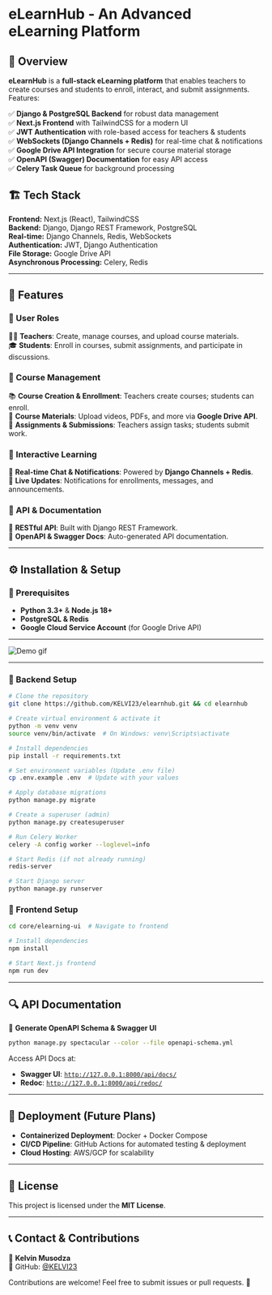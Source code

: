 # eLearnHub - An Advanced eLearning Platform

## 📌 Overview
**eLearnHub** is a **full-stack eLearning platform** that enables teachers to create courses and students to enroll, interact, and submit assignments. Features:

✅ **Django & PostgreSQL Backend** for robust data management  
✅ **Next.js Frontend** with TailwindCSS for a modern UI  
✅ **JWT Authentication** with role-based access for teachers & students  
✅ **WebSockets (Django Channels + Redis)** for real-time chat & notifications  
✅ **Google Drive API Integration** for secure course material storage  
✅ **OpenAPI (Swagger) Documentation** for easy API access  
✅ **Celery Task Queue** for background processing  

## 🏗️ Tech Stack
**Frontend:** Next.js (React), TailwindCSS  
**Backend:** Django, Django REST Framework, PostgreSQL  
**Real-time:** Django Channels, Redis, WebSockets  
**Authentication:** JWT, Django Authentication  
**File Storage:** Google Drive API  
**Asynchronous Processing:** Celery, Redis  

---
## 🚀 Features
### 🔹 User Roles
👨‍🏫 **Teachers**: Create, manage courses, and upload course materials.  
🎓 **Students**: Enroll in courses, submit assignments, and participate in discussions.  

### 🔹 Course Management
📚 **Course Creation & Enrollment**: Teachers create courses; students can enroll.  
📂 **Course Materials**: Upload videos, PDFs, and more via **Google Drive API**.  
📑 **Assignments & Submissions**: Teachers assign tasks; students submit work.  

### 🔹 Interactive Learning
💬 **Real-time Chat & Notifications**: Powered by **Django Channels + Redis**.  
🔔 **Live Updates**: Notifications for enrollments, messages, and announcements.  

### 🔹 API & Documentation
📜 **RESTful API**: Built with Django REST Framework.  
📖 **OpenAPI & Swagger Docs**: Auto-generated API documentation.  

---
## ⚙️ Installation & Setup
### 📌 Prerequisites
- **Python 3.3+** & **Node.js 18+**
- **PostgreSQL & Redis**
- **Google Cloud Service Account** (for Google Drive API)
---

<p align="left">
  <img src="elearn.gif" alt="Demo gif" />
</p>

---

### 🔹 Backend Setup
```bash
# Clone the repository
git clone https://github.com/KELVI23/elearnhub.git && cd elearnhub

# Create virtual environment & activate it
python -m venv venv
source venv/bin/activate  # On Windows: venv\Scripts\activate

# Install dependencies
pip install -r requirements.txt

# Set environment variables (Update .env file)
cp .env.example .env  # Update with your values

# Apply database migrations
python manage.py migrate

# Create a superuser (admin)
python manage.py createsuperuser

# Run Celery Worker
celery -A config worker --loglevel=info

# Start Redis (if not already running)
redis-server

# Start Django server
python manage.py runserver
```

### 🔹 Frontend Setup
```bash
cd core/elearning-ui  # Navigate to frontend

# Install dependencies
npm install

# Start Next.js frontend
npm run dev
```

---
## 🔍 API Documentation
📌 **Generate OpenAPI Schema & Swagger UI**
```bash
python manage.py spectacular --color --file openapi-schema.yml
```
Access API Docs at:
- **Swagger UI**: [`http://127.0.0.1:8000/api/docs/`](http://127.0.0.1:8000/api/docs/)
- **Redoc**: [`http://127.0.0.1:8000/api/redoc/`](http://127.0.0.1:8000/api/redoc/)

---
## 🚀 Deployment (Future Plans)
- **Containerized Deployment**: Docker + Docker Compose  
- **CI/CD Pipeline**: GitHub Actions for automated testing & deployment  
- **Cloud Hosting**: AWS/GCP for scalability  

---
## 📜 License
This project is licensed under the **MIT License**.

---
## 📞 Contact & Contributions
👤 **Kelvin Musodza**  
🔗 GitHub: [@KELVI23](https://github.com/KELVI23)  

Contributions are welcome! Feel free to submit issues or pull requests. 🚀

